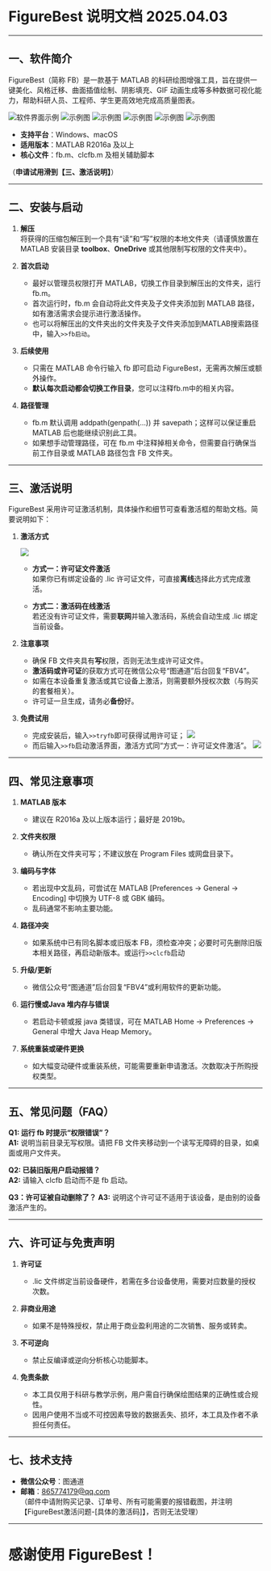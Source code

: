 # FigureBest 说明文档 2025.04.03

---

## 一、软件简介
FigureBest（简称 FB）是一款基于 MATLAB 的科研绘图增强工具，旨在提供一键美化、风格迁移、曲面插值绘制、阴影填充、GIF 动画生成等多种数据可视化能力，帮助科研人员、工程师、学生更高效地完成高质量图表。

![软件界面示例](./images/md/FB4dot7.png)
![示例图](./images/S1.png)
![示例图](./images/S2.png)
![示例图](./images/S3.png)
![示例图](./images/S4.png)
![示例图](./images/S5.png)

- **支持平台**：Windows、macOS  
- **适用版本**：MATLAB R2016a 及以上  
- **核心文件**：fb.m、clcfb.m 及相关辅助脚本

（**申请试用滑到【三、激活说明】**）


---

## 二、安装与启动

1. **解压**  
   将获得的压缩包解压到一个具有“读”和“写”权限的本地文件夹（请谨慎放置在 MATLAB 安装目录 **toolbox**、**OneDrive** 或其他限制写权限的文件夹中）。

2. **首次启动**  
   - 最好以管理员权限打开 MATLAB，切换工作目录到解压出的文件夹，运行 fb.m。  
   - 首次运行时，fb.m 会自动将此文件夹及子文件夹添加到 MATLAB 路径，如有激活需求会提示进行激活操作。
   - 也可以将解压出的文件夹出的文件夹及子文件夹添加到MATLAB搜索路径中，输入`>>fb启动`。

3. **后续使用**  
   - 只需在 MATLAB 命令行输入 fb 即可启动 FigureBest，无需再次解压或额外操作。
   - **默认每次启动都会切换工作目录**，您可以注释fb.m中的相关内容。

4. **路径管理**  
   - fb.m 默认调用 addpath(genpath(...)) 并 savepath；这样可以保证重启 MATLAB 后也能继续识别此工具。  
   - 如果想手动管理路径，可在 fb.m 中注释掉相关命令，但需要自行确保当前工作目录或 MATLAB 路径包含 FB 文件夹。

---

## 三、激活说明

FigureBest 采用许可证激活机制，具体操作和细节可查看激活框的帮助文档。简要说明如下：

1. **激活方式**

	![](./images/md/activate.png)


   - **方式一：许可证文件激活**  
     如果你已有绑定设备的 .lic 许可证文件，可直接**离线**选择此方式完成激活。
   
   - **方式二：激活码在线激活**  
     若还没有许可证文件，需要**联网**并输入激活码，系统会自动生成 .lic 绑定当前设备。

2. **注意事项**

   - 确保 FB 文件夹具有**写**权限，否则无法生成许可证文件。  
   - **激活码或许可证**的获取方式可在微信公众号“图通道”后台回复“FBV4”。  
   - 如需在本设备重复激活或其它设备上激活，则需要额外授权次数（与购买的套餐相关）。
   - 许可证一旦生成，请务必**备份**好。  

3. **免费试用**

   - 完成安装后，输入`>>tryfb`即可获得试用许可证；
   ![](./images/md/trial.png)
   - 而后输入`>>fb`启动激活界面，激活方式同“方式一：许可证文件激活”。
   ![](./images/md/activate.png)

---

## 四、常见注意事项

1. **MATLAB 版本**  
   - 建议在 R2016a 及以上版本运行；最好是 2019b。

2. **文件夹权限**  
   - 确认所在文件夹可写；不建议放在 Program Files 或网盘目录下。

3. **编码与字体**  
   - 若出现中文乱码，可尝试在 MATLAB [Preferences → General → Encoding] 中切换为 UTF-8 或 GBK 编码。  
   - 乱码通常不影响主要功能。

4. **路径冲突**  
   - 如果系统中已有同名脚本或旧版本 FB，须检查冲突；必要时可先删除旧版本相关路径，再启动新版本。或运行`>>clcfb`启动

5. **升级/更新**  
   - 微信公众号“图通道”后台回复“FBV4”或利用软件的更新功能。

6. **运行慢或Java 堆内存与错误**  
   - 若启动卡顿或报 java 类错误，可在 MATLAB Home → Preferences → General 中增大 Java Heap Memory。

7. **系统重装或硬件更换**  
   - 如大幅变动硬件或重装系统，可能需要重新申请激活。次数取决于所购授权类型。

---

## 五、常见问题（FAQ）

**Q1: 运行 fb 时提示“权限错误”？**  
**A1:** 说明当前目录无写权限。请把 FB 文件夹移动到一个读写无障碍的目录，如桌面或用户文件夹。

**Q2: 已装旧版用户启动报错？**  
**A2:** 请输入 clcfb 启动而不是 fb 启动。

**Q3：许可证被自动删除了？** 
**A3:** 说明这个许可证不适用于该设备，是由别的设备激活产生的。

---

## 六、许可证与免责声明

1. **许可证**  
   - .lic 文件绑定当前设备硬件，若需在多台设备使用，需要对应数量的授权次数。

2. **非商业用途**  
   - 如果不是特殊授权，禁止用于商业盈利用途的二次销售、服务或转卖。

3. **不可逆向**  
   - 禁止反编译或逆向分析核心功能脚本。

4. **免责条款**  
   - 本工具仅用于科研与教学示例，用户需自行确保绘图结果的正确性或合规性。  
   - 因用户使用不当或不可控因素导致的数据丢失、损坏，本工具及作者不承担任何责任。

---

## 七、技术支持

- **微信公众号**：图通道  
- **邮箱**：865774179@qq.com  
  （邮件中请附购买记录、订单号、所有可能需要的报错截图，并注明【FigureBest激活问题-[具体的激活码]】，否则无法受理）

---

# 感谢使用 FigureBest！


